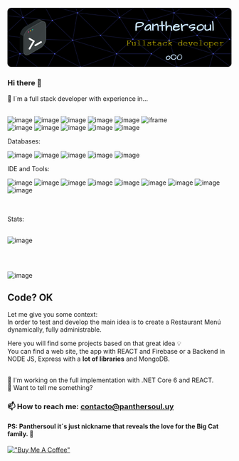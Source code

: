![Header](./img/github-header-image.png)
<!--
**Panthersoul/Panthersoul** is a ✨ _special_ ✨ repository because its `README.md` (this file) appears on your GitHub profile.

Here are some ideas to get you started:

- 🔭 I’m currently working on a few personal projects.
- 🌱 Always learning 
- 👯 I’m looking to collaborate on ...
- 🤔 I’m looking for help with ...
- 💬 Ask me about what you need.
- 📫 How to reach me: ...
- 😄 Pronouns: ...
- ⚡ Fun fact: ...
-->

### Hi there 👋
🔭 I´m a full stack developer with experience in...   <br /><br />

![image](https://img.shields.io/badge/.NET-512BD4?style=for-the-badge&logo=dotnet&logoColor=white) 
![image](https://img.shields.io/badge/JavaScript-323330?style=for-the-badge&logo=javascript&logoColor=F7DF1E) 
![image](https://img.shields.io/badge/React-20232A?style=for-the-badge&logo=react&logoColor=61DAFB) 
![image](https://img.shields.io/badge/Node.js-339933?style=for-the-badge&logo=nodedotjs&logoColor=white)
![image](https://img.shields.io/badge/Express.js-000000?style=for-the-badge&logo=express&logoColor=white) 
![iframe](https://img.shields.io/badge/Amazon_AWS-FF9900?style=for-the-badge&logo=amazonaws&logoColor=white) <br />
![image](https://img.shields.io/badge/C%23-239120?style=for-the-badge&logo=c-sharp&logoColor=white)
![image](https://img.shields.io/badge/HTML5-E34F26?style=for-the-badge&logo=html5&logoColor=white)
![image](https://img.shields.io/badge/CSS3-1572B6?style=for-the-badge&logo=css3&logoColor=white)
![image](https://img.shields.io/badge/GitHub-100000?style=for-the-badge&logo=github&logoColor=white)
![image](https://img.shields.io/badge/Bootstrap-563D7C?style=for-the-badge&logo=bootstrap&logoColor=white)


Databases: <br />

![image](https://img.shields.io/badge/MySQL-005C84?style=for-the-badge&logo=mysql&logoColor=white) 
![image](https://img.shields.io/badge/MongoDB-4EA94B?style=for-the-badge&logo=mongodb&logoColor=white) 
![image](https://img.shields.io/badge/PostgreSQL-316192?style=for-the-badge&logo=postgresql&logoColor=white) 
![image](https://img.shields.io/badge/Microsoft%20SQL%20Server-CC2927?style=for-the-badge&logo=microsoft%20sql%20server&logoColor=white) 
![image](https://img.shields.io/badge/MySQL-005C84?style=for-the-badge&logo=mysql&logoColor=white) 

IDE and Tools: <br />

![image](https://img.shields.io/badge/Visual_Studio-5C2D91?style=for-the-badge&logo=visual%20studio&logoColor=white)
![image](https://img.shields.io/badge/Visual_Studio_Code-0078D4?style=for-the-badge&logo=visual%20studio%20code&logoColor=white)
![image](https://img.shields.io/badge/Notepad++-90E59A.svg?style=for-the-badge&logo=notepad%2B%2B&logoColor=black)
![image](https://img.shields.io/badge/Postman-FF6C37?style=for-the-badge&logo=Postman&logoColor=white)
![image](https://img.shields.io/badge/Docker-2CA5E0?style=for-the-badge&logo=docker&logoColor=white)
![image](https://img.shields.io/badge/Twilio-F22F46?style=for-the-badge&logo=Twilio&logoColor=white)
![image](https://img.shields.io/badge/firebase-ffca28?style=for-the-badge&logo=firebase&logoColor=black)
![image](https://img.shields.io/badge/GitHub%20Pages-222222?style=for-the-badge&logo=GitHub%20Pages&logoColor=white)
![image](https://img.shields.io/badge/GraphQl-E10098?style=for-the-badge&logo=graphql&logoColor=white)

<br />
<br />
Stats: <br />
<br />

![image](https://github-profile-summary-cards.vercel.app/api/cards/profile-details?username=Panthersoul&theme=dark)

<br />
<br />

![image](https://github-profile-trophy.vercel.app/?username=Panthersoul&theme=dark)


 ## Code? OK
 Let me give you some context: <br />
 In order to test and develop the main idea is to create a Restaurant Menú dynamically, fully administrable. <br />

Here you will find some projects based on that great idea 💡 <br />
You can find a web site, the app with REACT and Firebase or a Backend in NODE JS, Express with a **__lot of libraries__** and MongoDB.<br />
<br />


🌱 I'm working on the full implementation with .NET Core 6 and REACT.  <br />
💬 Want to tell me something? <br />

### 📫 How to reach me: contacto@panthersoul.uy

#### PS: Panthersoul it´s just nickname that reveals the love for the Big Cat family. 🐆


[!["Buy Me A Coffee"](https://www.buymeacoffee.com/assets/img/custom_images/orange_img.png)](https://www.buymeacoffee.com/agiacosa)


